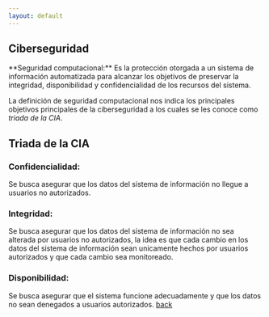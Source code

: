 ```yaml
---
layout: default
---
```


## Ciberseguridad


<div class="cuadro-texto">
    **Seguridad computacional:** Es la protección otorgada a un sistema de información automatizada para alcanzar los objetivos de preservar la integridad, disponibilidad y confidencialidad de los recursos del sistema.
</div>

La definición de seguridad computacional nos indica los principales objetivos principales de la ciberseguridad a los cuales se les conoce como _triada de la CIA_.

## Triada de la CIA

### Confidencialidad:
Se busca asegurar que los datos del sistema de información no llegue a usuarios no autorizados.

### Integridad:
Se busca asegurar que los datos del sistema de información no sea alterada por usuarios no autorizados, la idea es que cada cambio en los datos del sistema de información sean unicamente hechos por usuarios autorizados y que cada cambio sea monitoreado.

### Disponibilidad:
Se busca asegurar que el sistema funcione adecuadamente y que los datos no sean denegados a usuarios autorizados.
[back](./)
